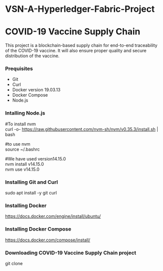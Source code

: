# VSN-A-Hyperledger-Fabric-Project
# COVID-19 Vaccine Supply Chain           
This project is a blockchain-based supply chain for end-to-end traceability of the COVID-19 vaccine. It will also ensure proper quality and secure distribution of the vaccine.
### Prequisites
* Git
* Curl
* Docker version 19.03.13
* Docker Compose
* Node.js

### Intalling Node.js
#To install nvm<br>
curl -o- https://raw.githubusercontent.com/nvm-sh/nvm/v0.35.3/install.sh | bash

#to use nvm<br>
source ~/.bashrc

#We have used version14.15.0<br>
nvm install v14.15.0<br>
nvm use v14.15.0


### Installing Git and Curl
sudo apt install -y git curl

### Installing Docker
https://docs.docker.com/engine/install/ubuntu/

### Installing Docker Compose
https://docs.docker.com/compose/install/

### Downloading COVID-19 Vaccine Supply Chain project
git clone 
